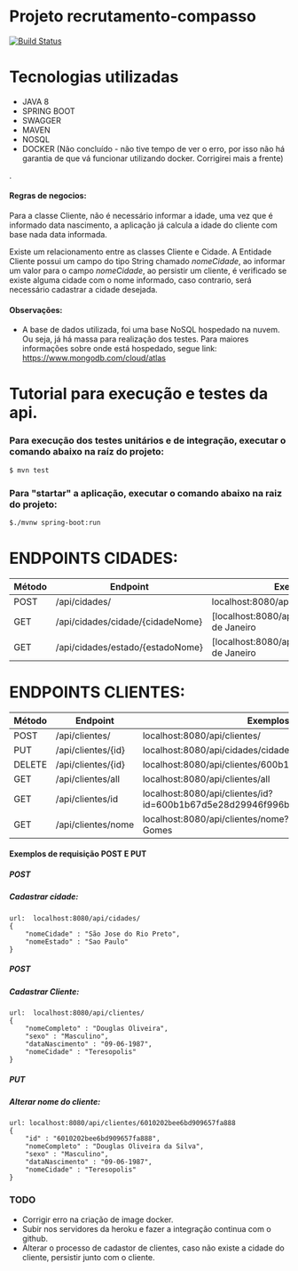 # Projeto recrutamento-compasso

[![Build Status](https://travis-ci.org/joemccann/dillinger.svg?branch=master)](https://travis-ci.org/joemccann/dillinger)

# Tecnologias utilizadas
- JAVA 8
- SPRING BOOT
- SWAGGER
- MAVEN
- NOSQL
- DOCKER (Não concluído - não tive tempo de ver o erro, por isso não há garantia de que vá funcionar utilizando docker. Corrigirei mais a frente)

.

#### Regras de negocios:
Para a classe Cliente, não é necessário informar a idade, uma vez que é informado data nascimento, a aplicação já calcula a idade do cliente com base nada data informada.

Existe um relacionamento entre as classes Cliente e Cidade. A Entidade Cliente possui um campo do tipo String chamado *nomeCidade*, ao informar um valor para o campo *nomeCidade*, ao persistir um cliente, é verificado se existe alguma cidade com o nome informado, caso contrario, será necessário cadastrar a cidade desejada.

#### Observações:   
 - A base de dados utilizada, foi uma base NoSQL hospedado na nuvem. Ou seja, já há massa para realização dos testes.
   Para maiores informações sobre onde está hospedado, segue link: https://www.mongodb.com/cloud/atlas

# Tutorial para execução e testes da api.

### Para execução dos testes unitários e de integração, executar o comando abaixo na raíz do projeto:
```sh
$ mvn test
```
### Para "startar" a aplicação, executar o comando abaixo na raiz do projeto:
```sh
$./mvnw spring-boot:run
```


# ENDPOINTS CIDADES:
| Método | Endpoint | Exemplos |
| ------ | ------   | ------   |
| POST | /api/cidades/                      | localhost:8080/api/cidades/|
| GET  | /api/cidades/cidade/{cidadeNome} | [localhost:8080/api/cidades/cidade/Rio de Janeiro |
| GET  |  /api/cidades/estado/{estadoNome}  |[localhost:8080/api/cidades/estado/Rio de Janeiro |


# ENDPOINTS CLIENTES:
| Método | Endpoint | Exemplos |
| ------ | ------   | ------   |
| POST | /api/clientes/ | localhost:8080/api/clientes/ |
| PUT  |  /api/clientes/{id}|localhost:8080/api/cidades/cidade/Rio de Janeiro |
| DELETE  |  /api/clientes/{id}   |localhost:8080/api/clientes/600b1b67d5e28d29946f996b |
| GET | /api/clientes/all        | localhost:8080/api/clientes/all|
| GET  |  /api/clientes/id      | localhost:8080/api/clientes/id?id=600b1b67d5e28d29946f996b |
| GET  |  /api/clientes/nome     |localhost:8080/api/clientes/nome?nomeCompleto=Diego Gomes |


#### Exemplos de requisição POST E PUT
##### POST
##### Cadastrar cidade:
    url:  localhost:8080/api/cidades/
    {
        "nomeCidade" : "São Jose do Rio Preto",
        "nomeEstado" : "Sao Paulo"
    }
##### POST    
##### Cadastrar Cliente:    
    url:  localhost:8080/api/clientes/
    {
        "nomeCompleto" : "Douglas Oliveira",
        "sexo" : "Masculino",
        "dataNascimento" : "09-06-1987",
        "nomeCidade" : "Teresopolis"
    }

##### PUT
##### Alterar nome do cliente:    
    url: localhost:8080/api/clientes/6010202bee6bd909657fa888
    {
        "id" : "6010202bee6bd909657fa888",
        "nomeCompleto" : "Douglas Oliveira da Silva",
        "sexo" : "Masculino",
        "dataNascimento" : "09-06-1987",
        "nomeCidade" : "Teresopolis"
    }
    
    
    
### TODO
 - Corrigir erro na criação de image docker.
 - Subir nos servidores da heroku e fazer a integração continua com o github.
 - Alterar o processo de cadastor de clientes, caso não existe a cidade do cliente, persistir junto com o cliente.
